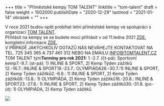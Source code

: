 +++
title = "Příměstské kempy TOM TALENT"
linktitle = "tom-talent"
draft = false
weight = 1002000
publishDate = "2020-12-29"
lastmod = "2021-01-14"
obrazek = ""
+++

V roce 2021 budou opět probíhat letní příměstské kempy ve spolupráci s organizací [TOM TALENT](https://www.tomtalent.cz/).  
Přihlásit na kempy se se budete moci přihlásit v od 11.ledna 2021 [ZDE](https://tomtalent.webooker.eu/Courses?semesterID=21541), kompletní informace [ZDE.](https://www.tomtalent.cz/)  
V PŘÍPADĚ JAKÝCHKOLIV DOTAZŮ NÁS NEVÁHEJTE KONTAKTOVAT NA TEL. 725 345 365 A 737 461 312 NEBO NA EMAILU INFO@TOMTALENT.CZ  
TOM TALENT tým**Termíny pro rok 2021:** 1.-2.7. (čt-pá): Sportovní kemp7.-9.7. (st-pá): 1) INLINE \& SPORT, 2) Kemp Týden zážitků  
12.-16.7.: INLINE \& SPORT19.-23.7.: OLYMPIÁDA26.-30.7.:1) INLINE \& SPORT, 2) Kemp Týden zážitků2.-6.8.: 1) INLINE \& SPORT, 2) Kemp Týden zážitků9.-13.8.: 1) OLYMPIÁDA, 2) Kemp Týden zážitků16.-20.8.: INLINE \& SPORT23.-27.8.: 1) INLINE \& SPORT, 2) Kemp Týden zážitků30.-31.8. (po-út): 1) OLYMPIÁDA, 2) Kemp Týden zážitků

![](2-obrazky/ilustrace/Příměstské%20tábory%20TOM%20TALENT.png)
